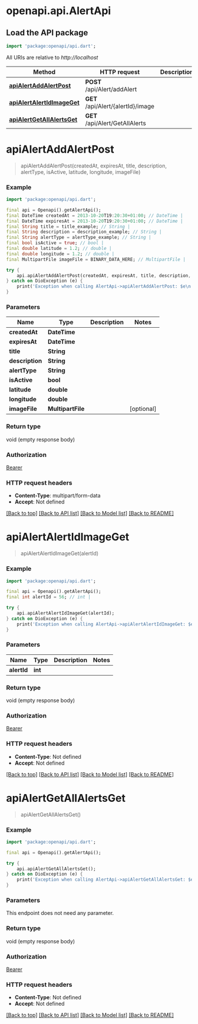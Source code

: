 # openapi.api.AlertApi

## Load the API package
```dart
import 'package:openapi/api.dart';
```

All URIs are relative to *http://localhost*

Method | HTTP request | Description
------------- | ------------- | -------------
[**apiAlertAddAlertPost**](AlertApi.md#apialertaddalertpost) | **POST** /api/Alert/addAlert | 
[**apiAlertAlertIdImageGet**](AlertApi.md#apialertalertidimageget) | **GET** /api/Alert/{alertId}/image | 
[**apiAlertGetAllAlertsGet**](AlertApi.md#apialertgetallalertsget) | **GET** /api/Alert/GetAllAlerts | 


# **apiAlertAddAlertPost**
> apiAlertAddAlertPost(createdAt, expiresAt, title, description, alertType, isActive, latitude, longitude, imageFile)



### Example
```dart
import 'package:openapi/api.dart';

final api = Openapi().getAlertApi();
final DateTime createdAt = 2013-10-20T19:20:30+01:00; // DateTime | 
final DateTime expiresAt = 2013-10-20T19:20:30+01:00; // DateTime | 
final String title = title_example; // String | 
final String description = description_example; // String | 
final String alertType = alertType_example; // String | 
final bool isActive = true; // bool | 
final double latitude = 1.2; // double | 
final double longitude = 1.2; // double | 
final MultipartFile imageFile = BINARY_DATA_HERE; // MultipartFile | 

try {
    api.apiAlertAddAlertPost(createdAt, expiresAt, title, description, alertType, isActive, latitude, longitude, imageFile);
} catch on DioException (e) {
    print('Exception when calling AlertApi->apiAlertAddAlertPost: $e\n');
}
```

### Parameters

Name | Type | Description  | Notes
------------- | ------------- | ------------- | -------------
 **createdAt** | **DateTime**|  | 
 **expiresAt** | **DateTime**|  | 
 **title** | **String**|  | 
 **description** | **String**|  | 
 **alertType** | **String**|  | 
 **isActive** | **bool**|  | 
 **latitude** | **double**|  | 
 **longitude** | **double**|  | 
 **imageFile** | **MultipartFile**|  | [optional] 

### Return type

void (empty response body)

### Authorization

[Bearer](../README.md#Bearer)

### HTTP request headers

 - **Content-Type**: multipart/form-data
 - **Accept**: Not defined

[[Back to top]](#) [[Back to API list]](../README.md#documentation-for-api-endpoints) [[Back to Model list]](../README.md#documentation-for-models) [[Back to README]](../README.md)

# **apiAlertAlertIdImageGet**
> apiAlertAlertIdImageGet(alertId)



### Example
```dart
import 'package:openapi/api.dart';

final api = Openapi().getAlertApi();
final int alertId = 56; // int | 

try {
    api.apiAlertAlertIdImageGet(alertId);
} catch on DioException (e) {
    print('Exception when calling AlertApi->apiAlertAlertIdImageGet: $e\n');
}
```

### Parameters

Name | Type | Description  | Notes
------------- | ------------- | ------------- | -------------
 **alertId** | **int**|  | 

### Return type

void (empty response body)

### Authorization

[Bearer](../README.md#Bearer)

### HTTP request headers

 - **Content-Type**: Not defined
 - **Accept**: Not defined

[[Back to top]](#) [[Back to API list]](../README.md#documentation-for-api-endpoints) [[Back to Model list]](../README.md#documentation-for-models) [[Back to README]](../README.md)

# **apiAlertGetAllAlertsGet**
> apiAlertGetAllAlertsGet()



### Example
```dart
import 'package:openapi/api.dart';

final api = Openapi().getAlertApi();

try {
    api.apiAlertGetAllAlertsGet();
} catch on DioException (e) {
    print('Exception when calling AlertApi->apiAlertGetAllAlertsGet: $e\n');
}
```

### Parameters
This endpoint does not need any parameter.

### Return type

void (empty response body)

### Authorization

[Bearer](../README.md#Bearer)

### HTTP request headers

 - **Content-Type**: Not defined
 - **Accept**: Not defined

[[Back to top]](#) [[Back to API list]](../README.md#documentation-for-api-endpoints) [[Back to Model list]](../README.md#documentation-for-models) [[Back to README]](../README.md)

